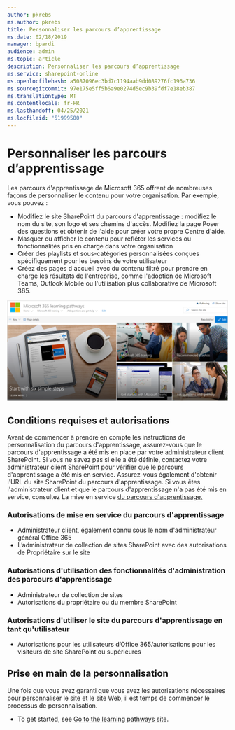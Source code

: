 ```yaml
---
author: pkrebs
ms.author: pkrebs
title: Personnaliser les parcours d’apprentissage
ms.date: 02/18/2019
manager: bpardi
audience: admin
ms.topic: article
description: Personnaliser les parcours d’apprentissage
ms.service: sharepoint-online
ms.openlocfilehash: a5087096ec3bd7c1194aab9dd089276fc196a736
ms.sourcegitcommit: 97e175e5ff5b6a9e0274d5ec9b39fdf7e18eb387
ms.translationtype: MT
ms.contentlocale: fr-FR
ms.lasthandoff: 04/25/2021
ms.locfileid: "51999500"
---
```

# <a name="customize-learning-pathways"></a>Personnaliser les parcours d’apprentissage

Les parcours d'apprentissage de Microsoft 365 offrent de nombreuses façons de personnaliser le contenu pour votre organisation. Par exemple, vous pouvez :  
- Modifiez le site SharePoint du parcours d'apprentissage : modifiez le nom du site, son logo et ses chemins d'accès. Modifiez la page Poser des questions et obtenir de l'aide pour créer votre propre Centre d'aide. 
- Masquer ou afficher le contenu pour refléter les services ou fonctionnalités pris en charge dans votre organisation 
- Créer des playlists et sous-catégories personnalisées conçues spécifiquement pour les besoins de votre utilisateur
- Créez des pages d'accueil avec du contenu filtré pour prendre en charge les résultats de l'entreprise, comme l'adoption de Microsoft Teams, Outlook Mobile ou l'utilisation plus collaborative de Microsoft 365.

![Collection de photos du parcours d'apprentissage général de Microsoft.](media/cg-introducing.png)

## <a name="requirements-and-permissions"></a>Conditions requises et autorisations

Avant de commencer à prendre en compte les instructions de personnalisation du parcours d'apprentissage, assurez-vous que le parcours d'apprentissage a été mis en place par votre administrateur client SharePoint. Si vous ne savez pas si elle a été définie, contactez votre administrateur client SharePoint pour vérifier que le parcours d'apprentissage a été mis en service. Assurez-vous également d'obtenir l'URL du site SharePoint du parcours d'apprentissage. Si vous êtes l'administrateur client et que le parcours d'apprentissage n'a pas été mis en service, consultez La mise en service [du parcours d'apprentissage.](custom_provision.md) 

### <a name="permissions-to-provision-learning-pathways"></a>Autorisations de mise en service du parcours d'apprentissage

- Administrateur client, également connu sous le nom d'administrateur général Office 365
- L’administrateur de collection de sites SharePoint avec des autorisations de Propriétaire sur le site

### <a name="permissions-to-use-learning-pathways-administration-features"></a>Autorisations d'utilisation des fonctionnalités d'administration des parcours d'apprentissage

- Administrateur de collection de sites
- Autorisations du propriétaire ou du membre SharePoint

### <a name="permissions-to-use-the-learning-pathways-site-as-a-user"></a>Autorisations d'utiliser le site du parcours d'apprentissage en tant qu'utilisateur

- Autorisations pour les utilisateurs d’Office 365/autorisations pour les visiteurs de site SharePoint ou supérieures

## <a name="get-started-with-customization"></a>Prise en main de la personnalisation
Une fois que vous avez garanti que vous avez les autorisations nécessaires pour personnaliser le site et le site Web, il est temps de commencer le processus de personnalisation. 

- To get started, see [Go to the learning pathways site](custom_goto.md).